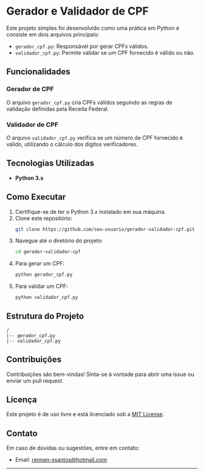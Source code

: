 # Gerador e Validador de CPF

Este projeto simples foi desenvolvido como uma prática em Python e consiste em dois arquivos principais:

- `gerador_cpf.py`: Responsável por gerar CPFs válidos.
- `validador_cpf.py`: Permite validar se um CPF fornecido é válido ou não.

## Funcionalidades

### Gerador de CPF
O arquivo `gerador_cpf.py` cria CPFs válidos seguindo as regras de validação definidas pela Receita Federal.

### Validador de CPF
O arquivo `validador_cpf.py` verifica se um número de CPF fornecido é válido, utilizando o cálculo dos dígitos verificadores.

## Tecnologias Utilizadas
- **Python 3.x**

## Como Executar
1. Certifique-se de ter o Python 3.x instalado em sua máquina.
2. Clone este repositório:
   ```bash
   git clone https://github.com/seu-usuario/gerador-validador-cpf.git
   ```
3. Navegue até o diretório do projeto:
   ```bash
   cd gerador-validador-cpf
   ```
4. Para gerar um CPF:
   ```bash
   python gerador_cpf.py
   ```
5. Para validar um CPF:
   ```bash
   python validador_cpf.py
   ```

## Estrutura do Projeto

```plaintext
/
|-- gerador_cpf.py
|-- validador_cpf.py
```

## Contribuições

Contribuições são bem-vindas! Sinta-se à vontade para abrir uma issue ou enviar um pull request.

## Licença

Este projeto é de uso livre e está licenciado sob a [MIT License](LICENSE).

## Contato

Em caso de dúvidas ou sugestões, entre em contato:

- Email: [rennan-ssantos@hotmail.com](mailto:seu-email@example.com)

---
